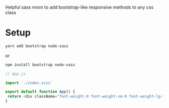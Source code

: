 Helpful sass mixin to add bootstrap-like responsive methods to any css class

# Setup
```sh
yarn add bootstrap node-sass
```
or
```sh
npm install bootstrap node-sass
```

```js
// App.js

import './index.scss'

export default function App() {
 return <div className="font-weight-9 font-weight-sm-8 font-weight-lg-7" >Hello World</div>
}
```
